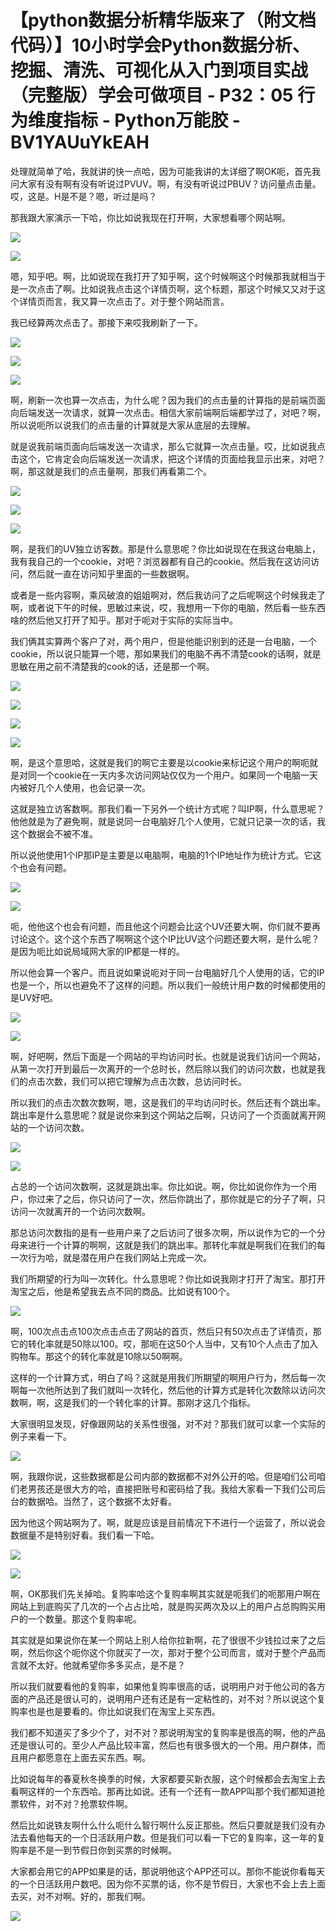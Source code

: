 # 【python数据分析精华版来了（附文档代码）】10小时学会Python数据分析、挖掘、清洗、可视化从入门到项目实战（完整版）学会可做项目 - P32：05 行为维度指标 - Python万能胶 - BV1YAUuYkEAH

处理就简单了哈，我就讲的快一点哈，因为可能我讲的太详细了啊OK呃，首先我问大家有没有啊有没有听说过PVUV。啊，有没有听说过PBUV？访问量点击量。哎，这是。H是不是？嗯，听过是吗？

那我跟大家演示一下哈，你比如说我现在打开啊，大家想看哪个网站啊。

![](img/917251fb4cd8a0e55a1a9cff9417509b_1.png)

![](img/917251fb4cd8a0e55a1a9cff9417509b_2.png)

嗯，知乎吧。啊，比如说现在我打开了知乎啊，这个时候啊这个时候那我就相当于是一次点击了啊。比如说我点击这个详情页啊，这个标题，那这个时候又又对于这个详情页而言，我又算一次点击了。对于整个网站而言。

我已经算两次点击了。那接下来哎我刷新了一下。

![](img/917251fb4cd8a0e55a1a9cff9417509b_4.png)

![](img/917251fb4cd8a0e55a1a9cff9417509b_5.png)

![](img/917251fb4cd8a0e55a1a9cff9417509b_6.png)

啊，刷新一次也算一次点击，为什么呢？因为我们的点击量的计算指的是前端页面向后端发送一次请求，就算一次点击。相信大家前端啊后端都学过了，对吧？啊，所以说呃所以说我们的点击量的计算就是大家从底层的去理解。

就是说我前端页面向后端发送一次请求，那么它就算一次点击量。哎，比如说我点击这个，它肯定会向后端发送一次请求，把这个详情的页面给我显示出来，对吧？啊，那这就是我们的点击量啊，那我们再看第二个。



![](img/917251fb4cd8a0e55a1a9cff9417509b_8.png)

![](img/917251fb4cd8a0e55a1a9cff9417509b_9.png)

![](img/917251fb4cd8a0e55a1a9cff9417509b_10.png)

啊，是我们的UV独立访客数。那是什么意思呢？你比如说现在在我这台电脑上，我有我自己的一个cookie，对吧？浏览器都有自己的cookie。然后我在这访问访问，然后就一直在访问知乎里面的一些数据啊。

或者是一些内容啊，乘风破浪的姐姐啊对，然后我访问了之后呢啊这个时候我走了啊，或者说下午的时候，思敏过来说，哎，我想用一下你的电脑，然后看一些东西啥的然后他又打开了知乎。那对于呃对于实际的实际当中。

我们俩其实算两个客户了对，两个用户，但是他能识别到的还是一台电脑，一个cookie，所以说只能算一个嗯，那如果我们的电脑不再不清楚cook的话啊，就是思敏在用之前不清楚我的cook的话，还是那一个啊。



![](img/917251fb4cd8a0e55a1a9cff9417509b_12.png)

![](img/917251fb4cd8a0e55a1a9cff9417509b_13.png)

![](img/917251fb4cd8a0e55a1a9cff9417509b_14.png)

![](img/917251fb4cd8a0e55a1a9cff9417509b_15.png)

啊，是这个意思哈，这就是我们的啊它主要是以cookie来标记这个用户的啊呃就是对同一个cookie在一天内多次访问网站仅仅为一个用户。如果同一个电脑一天内被好几个人使用，也会记录一次。

这就是独立访客数啊。那我们看一下另外一个统计方式呢？叫IP啊，什么意思呢？他他就是为了避免啊，就是说同一台电脑好几个人使用，它就只记录一次的话，我这个数据会不被不准。

所以说他使用1个IP那IP是主要是以电脑啊，电脑的1个IP地址作为统计方式。它这个也会有问题。

![](img/917251fb4cd8a0e55a1a9cff9417509b_17.png)

![](img/917251fb4cd8a0e55a1a9cff9417509b_18.png)

呃，他他这个也会有问题，而且他这个问题会比这个UV还要大啊，你们就不要再讨论这个。这个这个东西了啊啊这个这个IP比UV这个问题还要大啊，是什么呢？是因为呃比如说局域网大家的IP都是一样的。

所以他会算一个客户。而且说如果说呃对于同一台电脑好几个人使用的话，它的IP也是一个，所以也避免不了这样的问题。所以我们一般统计用户数的时候都使用的是UV好吧。



![](img/917251fb4cd8a0e55a1a9cff9417509b_20.png)

![](img/917251fb4cd8a0e55a1a9cff9417509b_21.png)

啊，好吧啊，然后下面是一个网站的平均访问时长。也就是说我们访问一个网站，从第一次打开到最后一次离开的一个总时长，然后除以我们的访问次数，也就是我们的点击次数，我们可以把它理解为点击次数，总访问时长。

所以我们的点击次数次数啊，嗯，这是我们的平均访问时长。然后还有个跳出率。跳出率是什么意思呢？就是说你来到这个网站之后啊，只访问了一个页面就离开网站的一个访问次数。



![](img/917251fb4cd8a0e55a1a9cff9417509b_23.png)

![](img/917251fb4cd8a0e55a1a9cff9417509b_24.png)

占总的一个访问次数啊，这就是跳出率。你比如说。啊，你比如说你作为一个用户，你过来了之后，你只访问了一次，然后你跳出了，那你就是它的分子了啊，只访问一次就离开的一个访问次数啊。

那总访问次数指的是有一些用户来了之后访问了很多次啊，所以说作为它的一个分母来进行一个计算的啊啊，这就是我们的跳出率。那转化率就是啊我们在我们的每一次行为哈，就是潜在用户在我们网站上完成一次。

我们所期望的行为叫一次转化。什么意思呢？你比如说我刚才打开了淘宝。那打开淘宝之后，他是希望我去点不同的商品。比如说有100个。



![](img/917251fb4cd8a0e55a1a9cff9417509b_26.png)

啊，100次点击点100次点击点击了网站的首页，然后只有50次点击了详情页，那它的转化率就是50除以100。哎，那呃在这50个人当中，又有10个人点击了加入购物车。那这个的转化率就是10除以50啊啊。

这样的一个计算方式，明白了吗？这就是用我们所期望的啊用户行为，然后每一次啊每一次他所达到了我们就叫一次转化，然后他的计算方式是转化次数除以访问次数啊，啊，这是我们的一个转化率的计算。那刚才这几个指标。

大家很明显发现，好像跟网站的关系性很强，对不对？那我们就可以拿一个实际的例子来看一下。

![](img/917251fb4cd8a0e55a1a9cff9417509b_28.png)

啊，我跟你说，这些数据都是公司内部的数据都不对外公开的哈。但是咱们公司咱们老男孩还是很大方的哈，直接把账号和密码给了我。我给大家看一下我们公司后台的数据哈。当然了，这个数据不太好看。

因为他这个网站啊为了。啊，就是应该是目前情况下不进行一个运营了，所以说会数据量不是特别好看。我们看一下哈。



![](img/917251fb4cd8a0e55a1a9cff9417509b_30.png)

![](img/917251fb4cd8a0e55a1a9cff9417509b_31.png)

啊，OK那我们先关掉哈。复购率哈这个复购率啊其实就是呃我们的呃那用户啊在网站上到底购买了几次的一个占占比哈，就是购买两次及以上的用户占总购购买用户的一个数量。那这个复购率呢。

其实就是如果说你在某一个网站上别人给你拉新啊，花了很很不少钱拉过来了之后啊，然后你这个呃你这个你就买了一次，那对于整个公司而言，或对于整个产品而言就不太好。他就希望你多多买点，是不是？

所以我们就要看他的复购率，如果他复购率很高的话，说明用户对于他公司的各方面的产品还是很认可的，说明用户还有还是有一定粘性的，对不对？所以说这个复购率也是也是要看的。你比如说我们在淘宝上买东西。

我们都不知道买了多少个了，对不对？那说明淘宝的复购率是很高的啊，他的产品还是很认可的。至少人产品比较丰富，然后也有很多很大的一个用。用户群体，而且用户都愿意在上面去买东西。啊。

比如说每年的春夏秋冬换季的时候，大家都要买新衣服，这个时候都会去淘宝上去看啊这样的一个东西哈。那再比如说。还有一个还有一款APP叫那个我们都知道抢票软件，对不对？抢票软件啊。

然后比如说铁友啊什么什么呃什么智行啊什么反正那些。然后只要就是我们没有办法去看他每天的一个日活跃用户数。但是我们可以看一下它的复购率，这一年的复购率是不是一到节假日你到买票的时候啊。

大家都会用它的APP如果是的话，那说明他这个APP还可以。那你不能说你看每天的一个日活跃用户数吧。因为你不买票的话，你不是节假日，大家也不会上去上面去买，对不对啊。好的，那我们啊。



![](img/917251fb4cd8a0e55a1a9cff9417509b_33.png)